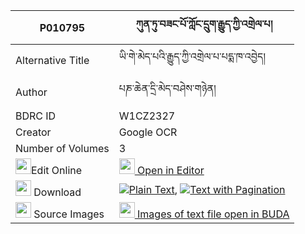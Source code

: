 |P010795|ཀུན་ཏུ་བཟང་པོ་ཀློང་དྲུག་རྒྱུད་ཀྱི་འགྲེལ་པ། 
| --- | --- 
|Alternative Title |ཡི་གེ་མེད་པའི་རྒྱུད་ཀྱི་འགྲེལ་པ་པདྨ་ཁ་འབྱེད།
|Author| པཎ་ཆེན་དྲི་མེད་བཤེས་གཉེན།
|BDRC ID | W1CZ2327
|Creator | Google OCR
|Number of Volumes| 3
|<img width="25" src="https://img.icons8.com/color/25/000000/edit-property.png">Edit Online| [<img width="25" src="https://avatars.githubusercontent.com/u/45091458?s=200&v=4"> Open in Editor](http://editor.openpecha.org/P010795)
|<img width="25" src="https://img.icons8.com/fluent/48/000000/download-2.png"/>  Download | [![](https://img.icons8.com/color/20/000000/txt.png)Plain Text](https://github.com/Openpecha/P010795/releases/download/v1/kun_tu_zangpo_long_druk_gyu_ky_plain_P010795.zip), [![](https://img.icons8.com/color/20/000000/txt.png)Text with Pagination](https://github.com/Openpecha/P010795/releases/download/v1/kun_tu_zangpo_long_druk_gyu_ky_pages_P010795.zip)
|<img width="25" src="https://img.icons8.com/plasticine/100/000000/pictures-folder.png"/>  Source Images | [<img width="25" src="https://library.bdrc.io/icons/BUDA-small.svg"> Images of text file open in BUDA](https://library.bdrc.io/show/bdr:W1CZ2327)
